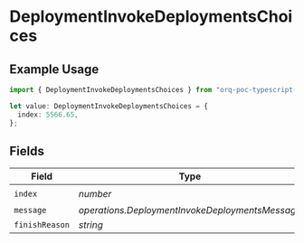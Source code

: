 # DeploymentInvokeDeploymentsChoices

## Example Usage

```typescript
import { DeploymentInvokeDeploymentsChoices } from "orq-poc-typescript-multi-env-version/models/operations";

let value: DeploymentInvokeDeploymentsChoices = {
  index: 5566.65,
};
```

## Fields

| Field                                           | Type                                            | Required                                        | Description                                     |
| ----------------------------------------------- | ----------------------------------------------- | ----------------------------------------------- | ----------------------------------------------- |
| `index`                                         | *number*                                        | :heavy_check_mark:                              | N/A                                             |
| `message`                                       | *operations.DeploymentInvokeDeploymentsMessage* | :heavy_minus_sign:                              | N/A                                             |
| `finishReason`                                  | *string*                                        | :heavy_minus_sign:                              | N/A                                             |